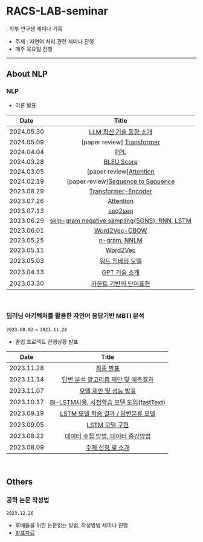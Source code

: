 # RACS-LAB-seminar
: 학부 연구생 세미나 기록<br>

* 주제 : 자연어 처리 관련 세미나 진행
* 매주 목요일 진행

___
## About NLP
### NLP 
- 이론 발표
  
|Date|Title|
|:---:|:---:|
|2024.05.30|[LLM 최신 기술 동향 소개](https://github.com/Hayeonggg/RACS-LAB-seminar/blob/main/presentation/24.05.30_%EC%9C%A0%ED%95%98%EC%98%81.pdf) |
|2024.05.09|[paper review] [Transformer](https://github.com/Hayeonggg/RACS-LAB-seminar/blob/main/presentation/24.05.09_%EC%9C%A0%ED%95%98%EC%98%81.pdf)|
|2024.04.04|[PPL](https://github.com/Hayeonggg/RACS-LAB-seminar/blob/main/presentation/24.04.04_%EC%9C%A0%ED%95%98%EC%98%81.pdf)|
|2024.03.28|[BLEU Score](https://github.com/Hayeonggg/RACS-LAB-seminar/blob/main/presentation/24.03.28_%EC%9C%A0%ED%95%98%EC%98%81.pdf)|
|2024.03.05|[paper review][Attention](https://github.com/Hayeonggg/RACS-LAB-seminar/blob/main/presentation/24.03.05_%EC%9C%A0%ED%95%98%EC%98%81.pdf)|
|2024.02.19|[paper review][Sequence to Sequence](https://github.com/Hayeonggg/RACS-LAB-seminar/blob/main/presentation/24.02.19_%EC%9C%A0%ED%95%98%EC%98%81.pdf)|
|2023.08.29|[Transformer-Encoder](https://github.com/Hayeonggg/RACS-LAB-seminar/blob/main/presentation/23.08.29_%EC%9C%A0%ED%95%98%EC%98%81.pdf)|
|2023.07.26|[Attention](https://github.com/Hayeonggg/RACS-LAB-seminar/blob/main/presentation/23.07.26_%EC%9C%A0%ED%95%98%EC%98%81.pdf)|
|2023.07.13|[seq2seq](https://github.com/Hayeonggg/RACS-LAB-seminar/blob/main/presentation/23.07.13_%EC%9C%A0%ED%95%98%EC%98%81.pdf)|
|2023.06.29|[skip-gram negative sampling(SGNS), RNN, LSTM](https://github.com/Hayeonggg/RACS-LAB-seminar/blob/main/presentation/23.06.29_%EC%9C%A0%ED%95%98%EC%98%81.pdf)|
|2023.06.01|[Word2Vec-CBOW](https://github.com/Hayeonggg/RACS-LAB-seminar/blob/main/presentation/23.06.01_%EC%9C%A0%ED%95%98%EC%98%81.pdf)|
|2023.05.25|[n-gram, NNLM](https://github.com/Hayeonggg/RACS-LAB-seminar/blob/main/presentation/23.05.25_%EC%9C%A0%ED%95%98%EC%98%81.pdf)|
|2023.05.11|[Word2Vec](https://github.com/Hayeonggg/RACS-LAB-seminar/blob/main/presentation/23.05.11_%EC%9C%A0%ED%95%98%EC%98%81.pdf)|
|2023.05.03|[워드 임베딩 모델](https://github.com/Hayeonggg/RACS-LAB-seminar/blob/main/presentation/23.05.03_%EC%9C%A0%ED%95%98%EC%98%81.pdf)|
|2023.04.13|[GPT 기술 소개](https://github.com/Hayeonggg/RACS-LAB-seminar/blob/main/presentation/23.04.13_%EC%9C%A0%ED%95%98%EC%98%81.pdf)|
|2023.03.30|[카운트 기반의 단어표현](https://github.com/Hayeonggg/RACS-LAB-seminar/blob/main/presentation/23.03.30_%EC%9C%A0%ED%95%98%EC%98%81.pdf)|

<br>



### 딥러닝 아키텍처를 활용한 자연어 응답기반 MBTI 분석
`2023.08.02` ~ `2023.11.28`
- 졸업 프로젝트 진행상황 발표

|Date|Title|
|:---:|:---:|
|2023.11.28|[최종 발표](https://github.com/Hayeonggg/RACS-LAB-seminar/blob/main/presentation/23.11.28_%EC%9C%A0%ED%95%98%EC%98%81.pdf)|
|2023.11.14|[답변 분석 알고리즘 제안 및 예측결과](https://github.com/Hayeonggg/RACS-LAB-seminar/blob/main/presentation/23.11.14_%EC%9C%A0%ED%95%98%EC%98%81.pdf)|
|2023.11.07|[모델 제안 및 성능 발표](https://github.com/Hayeonggg/RACS-LAB-seminar/blob/main/presentation/23.11.07_%EC%9C%A0%ED%95%98%EC%98%81.pdf)|
|2023.10.17|[Bi-LSTM사용, 사전학습 모델 도입(fastText)](https://github.com/Hayeonggg/RACS-LAB-seminar/blob/main/presentation/23.10.17_%EC%9C%A0%ED%95%98%EC%98%81.pdf)|
|2023.09.19|[LSTM 모델 학습 결과 / 답변분류 모델](https://github.com/Hayeonggg/RACS-LAB-seminar/blob/main/presentation/23.09.19_%EC%9C%A0%ED%95%98%EC%98%81.pdf)|
|2023.09.05|[LSTM 모델 구현](https://github.com/Hayeonggg/RACS-LAB-seminar/blob/main/presentation/23.09.05_%EC%9C%A0%ED%95%98%EC%98%81.pdf)|
|2023.08.22|[데이터 수집 방법, 데이터 증강방법](https://github.com/Hayeonggg/RACS-LAB-seminar/blob/main/presentation/23.08.22_%EC%9C%A0%ED%95%98%EC%98%81.pdf)|
|2023.08.09|[주제 선정 및 소개](https://github.com/Hayeonggg/RACS-LAB-seminar/blob/main/presentation/23.08.09_%EC%9C%A0%ED%95%98%EC%98%81.pdf)|







<br>

## Others
### 공학 논문 작성법 
`2023.12.26`
- 후배들을 위한 논문읽는 방법, 작성방법 세미나 진행
- [발표자료](https://github.com/Hayeonggg/RACS-LAB-seminar/blob/main/presentation/23.12.26_%EC%9C%A0%ED%95%98%EC%98%81%5B%EB%85%BC%EB%AC%B8%EC%9E%91%EC%84%B1%EB%B2%95%5D.pdf)

<br>


  
  

